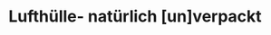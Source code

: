 ---
title: "Lufthülle- natürlich [un]verpackt"
url: /unterschleissheim/lufthuelle-natuerlich-un-verpackt/
shop: Supermarkt
---